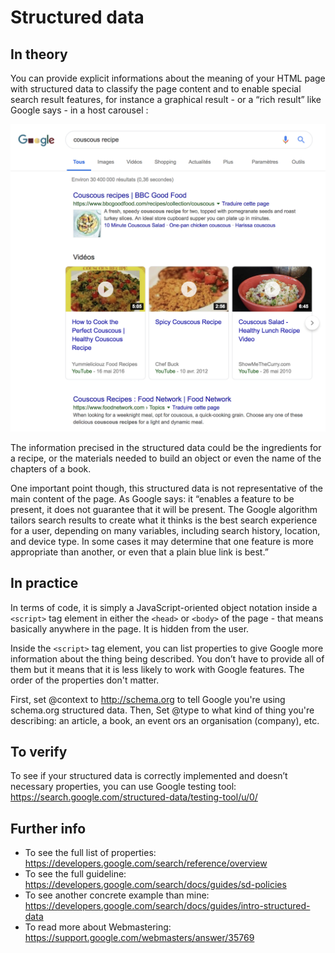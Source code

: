 # Structured data

## In theory

You can provide explicit informations about the meaning of your HTML page with structured data to classify the page content and to enable special search result features, for instance a graphical result - or a “rich result” like Google says - in a host carousel :

![Alt text](couscous-recipe.png?raw=true "Google graphical result")

The information precised in the structured data could be the ingredients for a recipe, or the materials needed to build an object or even the name of the chapters of a book.

One important point though, this structured data is not representative of the main content of the page. As Google says: it “enables a feature to be present, it does not guarantee that it will be present. The Google algorithm tailors search results to create what it thinks is the best search experience for a user, depending on many variables, including search history, location, and device type. In some cases it may determine that one feature is more appropriate than another, or even that a plain blue link is best.”

## In practice

In terms of code, it is simply a JavaScript-oriented object notation inside a ```<script>``` tag element in either the ```<head>``` or ```<body>``` of the page - that means basically anywhere in the page. It is hidden from the user.

Inside the ```<script>``` tag element, you can list properties to give Google more information about the thing being described. You don’t have to provide all of them but it means that it is less likely to work with Google features. The order of the properties don't matter.

First, set @context to http://schema.org to tell Google you're using schema.org structured data. Then, Set @type to what kind of thing you're describing: an article, a book, an event ors an organisation (company), etc.

## To verify

To see if your structured data is correctly implemented and doesn’t necessary properties, you can use Google testing tool: https://search.google.com/structured-data/testing-tool/u/0/ 

## Further info

- To see the full list of properties: https://developers.google.com/search/reference/overview 
- To see the full guideline: https://developers.google.com/search/docs/guides/sd-policies 
- To see another concrete example than mine: https://developers.google.com/search/docs/guides/intro-structured-data 
- To read more about Webmastering: https://support.google.com/webmasters/answer/35769 

